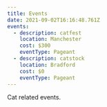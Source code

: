 ```yaml
---
title: Events
date: 2021-09-02T16:16:48.761Z
events:
  - description: catfest
    location: Manchester
    cost: $300
    eventType: Pageant
  - description: catstock
    location: Bradford
    cost: $0 
    eventType: Pageant
---
```

<p>Cat related events.</p>